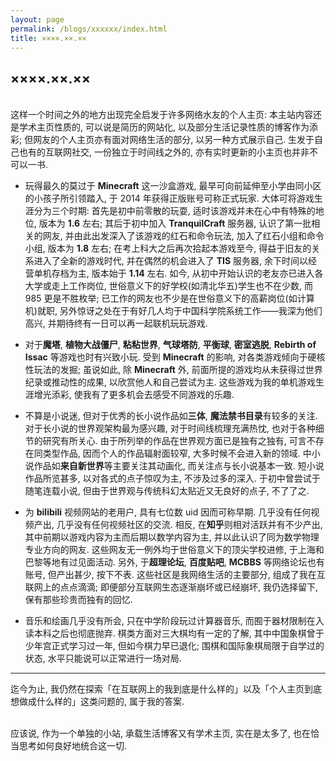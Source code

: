 ```yaml
---
layout: page
permalink: /blogs/xxxxxx/index.html
title: ××××.××.××
---
```


## ××××.××.××

<br>这样一个时间之外的地方出现完全启发于许多网络水友的个人主页: 本主站内容还是学术主页性质的, 可以说是简历的网站化, 以及部分生活记录性质的博客作为添彩; 但网友的个人主页亦有面对网络生活的部分, 以另一种方式展示自己. 生发于自己也有的互联网社交, 一份独立于时间线之外的, 亦有实时更新的小主页也并非不可以一书.

- 玩得最久的莫过于 **Minecraft** 这一沙盒游戏, 最早可向前延伸至小学由同小区的小孩子所引领踏入, 于 2014 年获得正版账号可称正式玩家. 大体可将游戏生涯分为三个时期: 首先是初中前零散的玩耍, 适时该游戏并未在心中有特殊的地位, 版本为 **1.6** 左右; 其后于初中加入 **TranquilCraft** 服务器, 认识了第一批相关的网友, 并由此出发深入了该游戏的红石和命令玩法, 加入了红石小组和命令小组, 版本为 **1.8** 左右; 在考上科大之后再次拾起本游戏至今, 得益于旧友的关系进入了全新的游戏时代, 并在偶然的机会进入了 **TIS** 服务器, 余下时间以经营单机存档为主, 版本始于 **1.14** 左右. 如今, 从初中开始认识的老友亦已进入各大学或走上工作岗位, 世俗意义下的好学校(如清北华五)学生也不在少数, 而 985 更是不胜枚举; 已工作的网友也不少是在世俗意义下的高薪岗位(如计算机)就职, 另外惊讶之处在于有好几人均于中国科学院系统工作——我深为他们高兴, 并期待终有一日可以再一起联机玩玩游戏.

- 对于**魔塔**, **植物大战僵尸**, **粘粘世界**, **气球塔防**, **平衡球**, **密室逃脱**, **Rebirth of Issac** 等游戏也时有兴致小玩. 受到 **Minecraft** 的影响, 对各类游戏倾向于硬核性玩法的发掘; 虽说如此, 除 **Minecraft** 外, 前面所提的游戏均从未获得过世界纪录或推动性的成果, 以欣赏他人和自己尝试为主. 这些游戏为我的单机游戏生涯增光添彩, 使我有了更多机会去感受不同游戏的乐趣.

- 不算是小说迷, 但对于优秀的长小说作品如**三体**, **魔法禁书目录**有较多的关注. 对于长小说的世界观架构最为感兴趣, 对于时间线梳理充满热忱, 也对于各种细节的研究有所关心. 由于所列举的作品在世界观方面已是独有之独有, 可言不存在同类型作品, 因而个人的作品辐射面较窄, 大多时候不会进入新的领域. 中小说作品如**来自新世界**等主要关注其动画化, 而关注点与长小说基本一致. 短小说作品所览甚多, 以对各式的点子惊叹为主, 不涉及过多的深入. 于初中曾尝试于随笔连载小说, 但由于世界观与传统科幻太贴近又无良好的点子, 不了了之. 

- 为 **bilibili** 视频网站的老用户, 具有七位数 uid 因而可称早期. 几乎没有任何视频产出, 几乎没有任何视频社区的交流. 相反, 在**知乎**则相对活跃并有不少产出, 其中前期以游戏内容为主而后期以数学内容为主, 并以此认识了同为数学物理专业方向的网友. 这些网友无一例外均于世俗意义下的顶尖学校进修, 于上海和巴黎等地有过见面活动. 另外, 于**超理论坛**, **百度贴吧**, **MCBBS** 等网络论坛也有账号, 但产出甚少, 按下不表. 这些社区是我网络生活的主要部分, 组成了我在互联网上的点点滴滴; 即便部分互联网生态逐渐崩坏或已经崩坏, 我仍选择留下, 保有那些珍贵而独有的回忆.

- 音乐和绘画几乎没有所会, 只在中学阶段玩过计算器音乐, 而囿于器材限制在入读本科之后也彻底抛弃. 棋类方面对三大棋均有一定的了解, 其中中国象棋曾于少年宫正式学习过一年, 但如今棋力早已退化; 围棋和国际象棋局限于自学过的状态, 水平只能说可以正常进行一场对局.

<!-- 以市为单位, 国内所去过的有: 浙江省温州市, 浙江省杭州市, 浙江省宁波市, 浙江省丽水市, 上海市, 江苏省南京市, 安徽省合肥市, 安徽省黄山市, 江西省南昌市, 福建省厦门市, 四川省成都市, 广东省深圳市, 香港特别行政区, 湖北省武汉市, 山东省青岛市, 辽宁省大连市, 北京市, 天津市, 内蒙古呼和浩特市; 以市为单位, 西欧所去过的有: 法国巴黎, 法国波尔多, 德国慕尼黑. 其中大部分以旅游为主, 也有部分地区是因为中学期间出去培训所达. -->

---

迄今为止, 我仍然在探索「在互联网上的我到底是什么样的」以及「个人主页到底想做成什么样的」这类问题的, 属于我的答案.

<br>应该说, 作为一个单独的小站, 承载生活博客又有学术主页, 实在是太多了, 也在恰当思考如何良好地统合这一切.